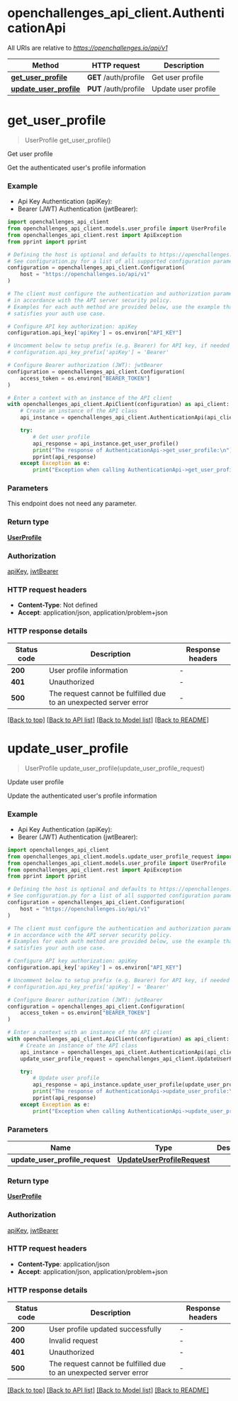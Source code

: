 # openchallenges_api_client.AuthenticationApi

All URIs are relative to *https://openchallenges.io/api/v1*

| Method                                                              | HTTP request          | Description         |
| ------------------------------------------------------------------- | --------------------- | ------------------- |
| [**get_user_profile**](AuthenticationApi.md#get_user_profile)       | **GET** /auth/profile | Get user profile    |
| [**update_user_profile**](AuthenticationApi.md#update_user_profile) | **PUT** /auth/profile | Update user profile |

# **get_user_profile**

> UserProfile get_user_profile()

Get user profile

Get the authenticated user's profile information

### Example

- Api Key Authentication (apiKey):
- Bearer (JWT) Authentication (jwtBearer):

```python
import openchallenges_api_client
from openchallenges_api_client.models.user_profile import UserProfile
from openchallenges_api_client.rest import ApiException
from pprint import pprint

# Defining the host is optional and defaults to https://openchallenges.io/api/v1
# See configuration.py for a list of all supported configuration parameters.
configuration = openchallenges_api_client.Configuration(
    host = "https://openchallenges.io/api/v1"
)

# The client must configure the authentication and authorization parameters
# in accordance with the API server security policy.
# Examples for each auth method are provided below, use the example that
# satisfies your auth use case.

# Configure API key authorization: apiKey
configuration.api_key['apiKey'] = os.environ["API_KEY"]

# Uncomment below to setup prefix (e.g. Bearer) for API key, if needed
# configuration.api_key_prefix['apiKey'] = 'Bearer'

# Configure Bearer authorization (JWT): jwtBearer
configuration = openchallenges_api_client.Configuration(
    access_token = os.environ["BEARER_TOKEN"]
)

# Enter a context with an instance of the API client
with openchallenges_api_client.ApiClient(configuration) as api_client:
    # Create an instance of the API class
    api_instance = openchallenges_api_client.AuthenticationApi(api_client)

    try:
        # Get user profile
        api_response = api_instance.get_user_profile()
        print("The response of AuthenticationApi->get_user_profile:\n")
        pprint(api_response)
    except Exception as e:
        print("Exception when calling AuthenticationApi->get_user_profile: %s\n" % e)
```

### Parameters

This endpoint does not need any parameter.

### Return type

[**UserProfile**](UserProfile.md)

### Authorization

[apiKey](../README.md#apiKey), [jwtBearer](../README.md#jwtBearer)

### HTTP request headers

- **Content-Type**: Not defined
- **Accept**: application/json, application/problem+json

### HTTP response details

| Status code | Description                                                       | Response headers |
| ----------- | ----------------------------------------------------------------- | ---------------- |
| **200**     | User profile information                                          | -                |
| **401**     | Unauthorized                                                      | -                |
| **500**     | The request cannot be fulfilled due to an unexpected server error | -                |

[[Back to top]](#) [[Back to API list]](../README.md#documentation-for-api-endpoints) [[Back to Model list]](../README.md#documentation-for-models) [[Back to README]](../README.md)

# **update_user_profile**

> UserProfile update_user_profile(update_user_profile_request)

Update user profile

Update the authenticated user's profile information

### Example

- Api Key Authentication (apiKey):
- Bearer (JWT) Authentication (jwtBearer):

```python
import openchallenges_api_client
from openchallenges_api_client.models.update_user_profile_request import UpdateUserProfileRequest
from openchallenges_api_client.models.user_profile import UserProfile
from openchallenges_api_client.rest import ApiException
from pprint import pprint

# Defining the host is optional and defaults to https://openchallenges.io/api/v1
# See configuration.py for a list of all supported configuration parameters.
configuration = openchallenges_api_client.Configuration(
    host = "https://openchallenges.io/api/v1"
)

# The client must configure the authentication and authorization parameters
# in accordance with the API server security policy.
# Examples for each auth method are provided below, use the example that
# satisfies your auth use case.

# Configure API key authorization: apiKey
configuration.api_key['apiKey'] = os.environ["API_KEY"]

# Uncomment below to setup prefix (e.g. Bearer) for API key, if needed
# configuration.api_key_prefix['apiKey'] = 'Bearer'

# Configure Bearer authorization (JWT): jwtBearer
configuration = openchallenges_api_client.Configuration(
    access_token = os.environ["BEARER_TOKEN"]
)

# Enter a context with an instance of the API client
with openchallenges_api_client.ApiClient(configuration) as api_client:
    # Create an instance of the API class
    api_instance = openchallenges_api_client.AuthenticationApi(api_client)
    update_user_profile_request = openchallenges_api_client.UpdateUserProfileRequest() # UpdateUserProfileRequest |

    try:
        # Update user profile
        api_response = api_instance.update_user_profile(update_user_profile_request)
        print("The response of AuthenticationApi->update_user_profile:\n")
        pprint(api_response)
    except Exception as e:
        print("Exception when calling AuthenticationApi->update_user_profile: %s\n" % e)
```

### Parameters

| Name                            | Type                                                        | Description | Notes |
| ------------------------------- | ----------------------------------------------------------- | ----------- | ----- |
| **update_user_profile_request** | [**UpdateUserProfileRequest**](UpdateUserProfileRequest.md) |             |

### Return type

[**UserProfile**](UserProfile.md)

### Authorization

[apiKey](../README.md#apiKey), [jwtBearer](../README.md#jwtBearer)

### HTTP request headers

- **Content-Type**: application/json
- **Accept**: application/json, application/problem+json

### HTTP response details

| Status code | Description                                                       | Response headers |
| ----------- | ----------------------------------------------------------------- | ---------------- |
| **200**     | User profile updated successfully                                 | -                |
| **400**     | Invalid request                                                   | -                |
| **401**     | Unauthorized                                                      | -                |
| **500**     | The request cannot be fulfilled due to an unexpected server error | -                |

[[Back to top]](#) [[Back to API list]](../README.md#documentation-for-api-endpoints) [[Back to Model list]](../README.md#documentation-for-models) [[Back to README]](../README.md)
